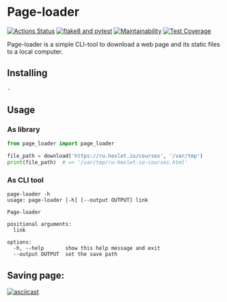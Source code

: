 # Page-loader
[![Actions Status](https://github.com/SadLaboka/python-project-lvl3/workflows/hexlet-check/badge.svg)](https://github.com/SadLaboka/python-project-lvl3/actions)
[![flake8 and pytest](https://github.com/SadLaboka/python-project-lvl3/actions/workflows/main.yml/badge.svg)](https://github.com/SadLaboka/python-project-lvl3/actions/workflows/main.yml)
[![Maintainability](https://api.codeclimate.com/v1/badges/ccc0b00a72d0274b8fa4/maintainability)](https://codeclimate.com/github/SadLaboka/python-project-lvl3/maintainability)
[![Test Coverage](https://api.codeclimate.com/v1/badges/ccc0b00a72d0274b8fa4/test_coverage)](https://codeclimate.com/github/SadLaboka/python-project-lvl3/test_coverage)

Page-loader is a simple CLI-tool to download a web page and its static files to a local computer.

## Installing

```
-
```

## Usage

### As library

```python
from page_loader import page_loader

file_path = download('https://ru.hexlet.io/courses', '/var/tmp')
print(file_path)  # => '/var/tmp/ru-hexlet-io-courses.html'
```

### As CLI tool
```
page-loader -h
usage: page-loader [-h] [--output OUTPUT] link

Page-loader

positional arguments:
  link

options:
  -h, --help       show this help message and exit
  --output OUTPUT  set the save path
```

## Saving page:

[![asciicast](https://github.com/SadLaboka/python-project-lvl3/blob/main/docs/downloading_page.svg)](https://asciinema.org/a/MaWAZXjCpEkYA3vk7OueoOsNK)

